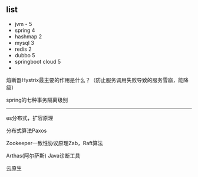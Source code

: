 
## list

- jvm - 5
- spring 4
- hashmap 2
- mysql 3
- redis 2
- dubbo 5
- springboot cloud 5
-  


熔断器Hystrix最主要的作用是什么？（防止服务调用失败导致的服务雪崩，能降级）

spring的七种事务隔离级别

---



es分布式，扩容原理

分布式算法Paxos

Zookeeper一致性协议原理Zab，Raft算法



Arthas(阿尔萨斯)  Java诊断工具


云原生

